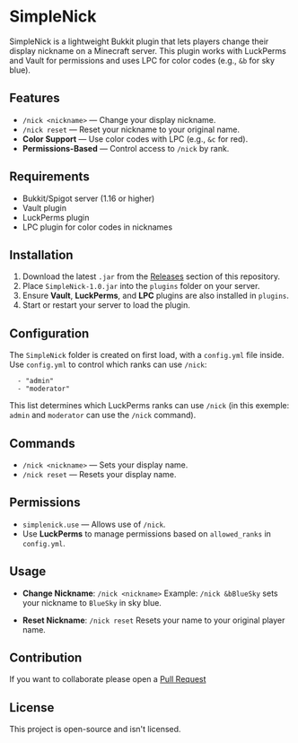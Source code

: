 # SimpleNick

SimpleNick is a lightweight Bukkit plugin that lets players change their display nickname on a Minecraft server. This plugin works with LuckPerms and Vault for permissions and uses LPC for color codes (e.g., `&b` for sky blue).

## Features

- `/nick <nickname>` — Change your display nickname.
- `/nick reset` — Reset your nickname to your original name.
- **Color Support** — Use color codes with LPC (e.g., `&c` for red).
- **Permissions-Based** — Control access to `/nick` by rank.

## Requirements

- Bukkit/Spigot server (1.16 or higher)
- Vault plugin
- LuckPerms plugin
- LPC plugin for color codes in nicknames

## Installation

1. Download the latest `.jar` from the [Releases](https://github.com/DrkkDev/SimpleNick/releases/) section of this repository.
2. Place `SimpleNick-1.0.jar` into the `plugins` folder on your server.
3. Ensure **Vault**, **LuckPerms**, and **LPC** plugins are also installed in `plugins`.
4. Start or restart your server to load the plugin.

## Configuration

The `SimpleNick` folder is created on first load, with a `config.yml` file inside. Use `config.yml` to control which ranks can use `/nick`:

```allowed_ranks:
  - "admin"
  - "moderator"
```

This list determines which LuckPerms ranks can use `/nick` (in this exemple: `admin` and `moderator` can use the `/nick` command).

## Commands

- `/nick <nickname>` — Sets your display name.
- `/nick reset` — Resets your display name.

## Permissions
- `simplenick.use` — Allows use of `/nick`.
- Use **LuckPerms** to manage permissions based on `allowed_ranks` in `config.yml`.

## Usage

- **Change Nickname**: `/nick <nickname>`
Example: `/nick &bBlueSky` sets your nickname to `BlueSky` in sky blue.

- **Reset Nickname**: `/nick reset`
Resets your name to your original player name.

## Contribution

If you want to collaborate please open a [Pull Request](https://github.com/DrkkDev/SimpleNick/pulls)

## License

This project is open-source and isn't licensed.
